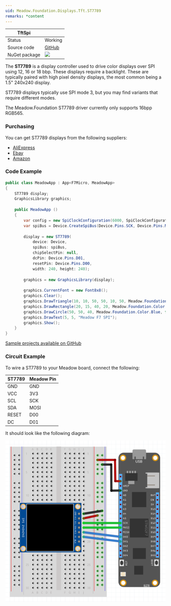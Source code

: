 ```yaml
---
uid: Meadow.Foundation.Displays.Tft.ST7789
remarks: *content
---
```


| TftSpi        |             |
|---------------|-------------|
| Status        | Working     |
| Source code   | [GitHub](https://github.com/WildernessLabs/Meadow.Foundation/tree/master/Source/Meadow.Foundation.Peripherals/Displays.TftSpi) |
| NuGet package | <img src="https://img.shields.io/nuget/v/Meadow.Foundation.Displays.TftSpi.svg?label=NuGet" style="width: auto;" /> |

The **ST7789** is a display controller used to drive color displays over SPI using 12, 16 or 18 bbp. These displays require a backlight. These are typically paired with high pixel density displays, the most common being a 1.5" 240x240 display.

ST7789 displays typically use SPI mode 3, but you may find variants that require different modes.

The Meadow.Foundation ST7789 driver currently only supports 16bpp RGB565.

### Purchasing

You can get ST7789 displays from the following suppliers:

* [AliExpress](https://www.aliexpress.com/item/32880846744.html?src=google&src=google&albch=shopping&acnt=494-037-6276&isdl=y&slnk=&plac=&mtctp=&albbt=Google_7_shopping&aff_platform=google&aff_short_key=UneMJZVf&&albagn=888888&albcp=7386552844&albag=80241711349&trgt=539263010115&crea=en32880846744&netw=u&device=c&gclid=CjwKCAiA_MPuBRB5EiwAHTTvMVIDoaCOAdZ1ZLqQo8NbMrvi3cFQ7ODW4--DtZpMFRh41rKjV1cbqRoCDHgQAvD_BwE&gclsrc=aw.ds)
* [Ebay](https://ebay.to/2pokpFE)
* [Amazon](https://www.amazon.com/MakerFocus-Display-1-3inch-Interface-Routines/dp/B07P9X3L7M/ref=sr_1_1?keywords=ST7789&qid=1574063790&sr=8-1)

### Code Example

```csharp
public class MeadowApp : App<F7Micro, MeadowApp>
{
    ST7789 display;
    GraphicsLibrary graphics;

    public MeadowApp ()
    {
        var config = new SpiClockConfiguration(6000, SpiClockConfiguration.Mode.Mode3);
        var spiBus = Device.CreateSpiBus(Device.Pins.SCK, Device.Pins.MOSI, Device.Pins.MISO, config);

        display = new ST7789(
            device: Device, 
            spiBus: spiBus,
            chipSelectPin: null,
            dcPin: Device.Pins.D01,
            resetPin: Device.Pins.D00,
            width: 240, height: 240);

        graphics = new GraphicsLibrary(display);

        graphics.CurrentFont = new Font8x8();
        graphics.Clear();
        graphics.DrawTriangle(10, 10, 50, 50, 10, 50, Meadow.Foundation.Color.Red);
        graphics.DrawRectangle(20, 15, 40, 20, Meadow.Foundation.Color.Yellow, false);
        graphics.DrawCircle(50, 50, 40, Meadow.Foundation.Color.Blue, false);
        graphics.DrawText(5, 5, "Meadow F7 SPI");
        graphics.Show();
    }
}
```

[Sample projects available on GitHub](https://github.com/WildernessLabs/Meadow.Foundation/tree/master/Source/Meadow.Foundation.Peripherals/Displays.TftSpi/Samples)

### Circuit Example

 To wire a ST7789 to your Meadow board, connect the following:

| ST7789  | Meadow Pin |
|---------|------------|
| GND     | GND        |
| VCC     | 3V3        |
| SCL     | SCK        |
| SDA     | MOSI       |
| RESET   | D00        |
| DC      | D01        |

It should look like the following diagram:

![](../../API_Assets/Meadow.Foundation.Displays.Tft.ST7789/ST7789_Fritzing.png)